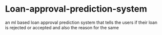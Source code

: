# Loan-approval-prediction-system
an ml based loan approval prediction system that tells the users if their loan is rejected or accepted and also the reason for the same
